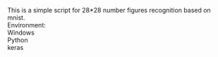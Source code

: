 This is a simple script for 28*28 number figures recognition based on mnist.  
Environment:  
Windows  
Python  
keras  
